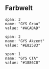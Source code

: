 ## Farbwelt

```color
span: 3
name: "GYS Grau"
value: "#ACADAD"
```

```color
span: 2
name: "GYS Akzent"
value: "#E82583"
```

```color
span: 1
name: "GYS CTA"
value: "#1886C0"
```
